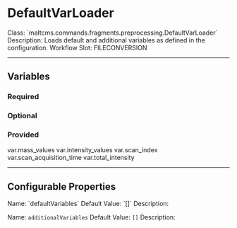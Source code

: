 <h1>DefaultVarLoader</h1>
Class: `maltcms.commands.fragments.preprocessing.DefaultVarLoader`
Description: Loads default and additional variables as defined in the configuration.
Workflow Slot: FILECONVERSION

---

<h2>Variables</h2>
<h3>Required</h3>

<h3>Optional</h3>

<h3>Provided</h3>
	var.mass_values
	var.intensity_values
	var.scan_index
	var.scan_acquisition_time
	var.total_intensity


---

<h2>Configurable Properties</h2>
Name: `defaultVariables`
Default Value: `[]`
Description: 

Name: `additionalVariables`
Default Value: `[]`
Description: 


